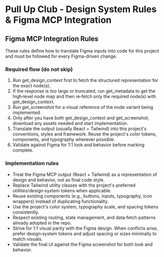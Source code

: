# Pull Up Club - Design System Rules & Figma MCP Integration

## Figma MCP Integration Rules

These rules define how to translate Figma inputs into code for this project and must be followed for every Figma-driven change.

### Required flow (do not skip)

1. Run get_design_context first to fetch the structured representation for the exact node(s).
2. If the response is too large or truncated, run get_metadata to get the high‑level node map and then re‑fetch only the required node(s) with get_design_context.
3. Run get_screenshot for a visual reference of the node variant being implemented.
4. Only after you have both get_design_context and get_screenshot, download any assets needed and start implementation.
5. Translate the output (usually React + Tailwind) into this project's conventions, styles and framework.  Reuse the project's color tokens, components, and typography wherever possible.
6. Validate against Figma for 1:1 look and behavior before marking complete.

### Implementation rules

- Treat the Figma MCP output (React + Tailwind) as a representation of design and behavior, not as final code style.
- Replace Tailwind utility classes with the project's preferred utilities/design‑system tokens when applicable.
- Reuse existing components (e.g., buttons, inputs, typography, icon wrappers) instead of duplicating functionality.
- Use the project's color system, typography scale, and spacing tokens consistently.
- Respect existing routing, state management, and data‑fetch patterns already adopted in the repo.
- Strive for 1:1 visual parity with the Figma design. When conflicts arise, prefer design‑system tokens and adjust spacing or sizes minimally to match visuals.
- Validate the final UI against the Figma screenshot for both look and behavior.
